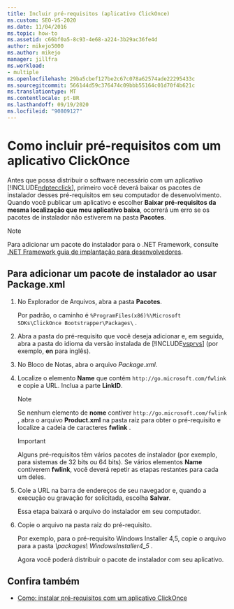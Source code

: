 ```yaml
---
title: Incluir pré-requisitos (aplicativo ClickOnce)
ms.custom: SEO-VS-2020
ms.date: 11/04/2016
ms.topic: how-to
ms.assetid: c66bf0a5-8c93-4e68-a224-3b29ac36fe4d
author: mikejo5000
ms.author: mikejo
manager: jillfra
ms.workload:
- multiple
ms.openlocfilehash: 29ba5cbef127be2c67c078a62574ade22295433c
ms.sourcegitcommit: 566144d59c376474c09bbb55164c01d70f4b621c
ms.translationtype: MT
ms.contentlocale: pt-BR
ms.lasthandoff: 09/19/2020
ms.locfileid: "90809127"
---
```

# <a name="how-to-include-prerequisites-with-a-clickonce-application"></a>Como incluir pré-requisitos com um aplicativo ClickOnce
Antes que possa distribuir o software necessário com um aplicativo [!INCLUDE[ndptecclick](../deployment/includes/ndptecclick_md.md)], primeiro você deverá baixar os pacotes de instalador desses pré-requisitos em seu computador de desenvolvimento. Quando você publicar um aplicativo e escolher **Baixar pré-requisitos da mesma localização que meu aplicativo baixa**, ocorrerá um erro se os pacotes de instalador não estiverem na pasta **Pacotes**.

> [!NOTE]
> Para adicionar um pacote do instalador para o .NET Framework, consulte [.NET Framework guia de implantação para desenvolvedores](/dotnet/framework/deployment/deployment-guide-for-developers).

## <a name="to-add-an-installer-package-by-using-packagexml"></a><a name="Package"></a> Para adicionar um pacote de instalador ao usar Package.xml

1. No Explorador de Arquivos, abra a pasta **Pacotes**.

    Por padrão, o caminho é `%ProgramFiles(x86)%\Microsoft SDKs\ClickOnce Bootstrapper\Packages\` .

2. Abra a pasta do pré-requisito que você deseja adicionar e, em seguida, abra a pasta do idioma da versão instalada de [!INCLUDE[vsprvs](../code-quality/includes/vsprvs_md.md)] (por exemplo, **en** para inglês).

3. No Bloco de Notas, abra o arquivo *Package.xml*.

4. Localize o elemento **Name** que contém `http://go.microsoft.com/fwlink` e copie a URL. Inclua a parte **LinkID**.

   > [!NOTE]
   > Se nenhum elemento de **nome** contiver `http://go.microsoft.com/fwlink` , abra o arquivo **Product.xml** na pasta raiz para obter o pré-requisito e localize a cadeia de caracteres **fwlink** .

   > [!IMPORTANT]
   > Alguns pré-requisitos têm vários pacotes de instalador (por exemplo, para sistemas de 32 bits ou 64 bits). Se vários elementos **Name** contiverem **fwlink**, você deverá repetir as etapas restantes para cada um deles.

5. Cole a URL na barra de endereços de seu navegador e, quando a execução ou gravação for solicitada, escolha **Salvar**.

    Essa etapa baixará o arquivo do instalador em seu computador.

6. Copie o arquivo na pasta raiz do pré-requisito.

    Por exemplo, para o pré-requisito Windows Installer 4,5, copie o arquivo para a pasta *\packages\ WindowsInstaller4_5* .

    Agora você poderá distribuir o pacote de instalador com seu aplicativo.

## <a name="see-also"></a>Confira também
- [Como: instalar pré-requisitos com um aplicativo ClickOnce](../deployment/how-to-install-prerequisites-with-a-clickonce-application.md)
